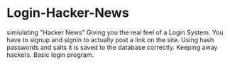 # Login-Hacker-News
simiulating "Hacker News"
Giving you the real feel of a Login System. You have to signup and signin to actually post a link on the site. 
Using hash passwords and salts it is saved to the database correctly. Keeping away hackers.
Basic login program.
